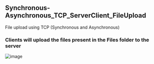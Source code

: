 ## Synchronous-Asynchronous_TCP_ServerClient_FileUpload
File upload using TCP (Synchronous and Asynchronous)

### Clients will upload the files present in the Files folder to the server
![image](https://user-images.githubusercontent.com/73153277/122640504-904aa580-d11d-11eb-8f11-67aebcc0dd7d.png)
